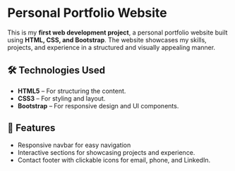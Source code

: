 # Personal Portfolio Website  

This is my **first web development project**, a personal portfolio website built using **HTML, CSS, and Bootstrap**. The website showcases my skills, projects, and experience in a structured and visually appealing manner.  

## 🛠️ Technologies Used  
- **HTML5** – For structuring the content.  
- **CSS3** – For styling and layout.  
- **Bootstrap** – For responsive design and UI components.  

## 📌 Features  
- Responsive navbar for easy navigation  
- Interactive sections for showcasing projects and experience.  
- Contact footer with clickable icons for email, phone, and LinkedIn.  